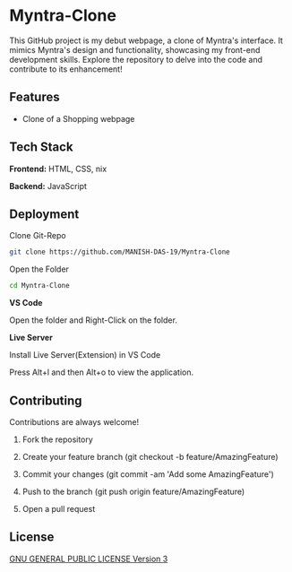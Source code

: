 # Myntra-Clone

This GitHub project is my debut webpage, a clone of Myntra's interface. It mimics Myntra's design and functionality, showcasing my front-end development skills. Explore the repository to delve into the code and contribute to its enhancement!


## Features

- Clone of a Shopping webpage

## Tech Stack

**Frontend:** HTML, CSS, nix

**Backend:** JavaScript


## Deployment

Clone Git-Repo

```bash
git clone https://github.com/MANISH-DAS-19/Myntra-Clone
```

Open the Folder

```bash
cd Myntra-Clone
```

**VS Code**

Open the folder and Right-Click on the folder.

**Live Server**

Install Live Server(Extension) in VS Code

Press Alt+l and then Alt+o to view the application.
## Contributing

Contributions are always welcome!

1. Fork the repository

2. Create your feature branch (git checkout -b feature/AmazingFeature)

3. Commit your changes (git commit -am 'Add some AmazingFeature')

4. Push to the branch (git push origin feature/AmazingFeature)

5. Open a pull request

## License

[ GNU GENERAL PUBLIC LICENSE Version 3](https://choosealicense.com/licenses/gpl-3.0/)
